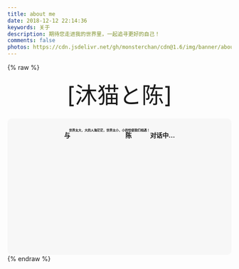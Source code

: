 ```yaml
---
title: about me
date: 2018-12-12 22:14:36
keywords: 关于
description: 期待您走进我的世界里，一起追寻更好的自己！
comments: false
photos: https://cdn.jsdelivr.net/gh/monsterchan/cdn@1.6/img/banner/about.jpg
---
```

{% raw %}
<div class="moe-mashiro" style="text-align:center; font-size: 50px; margin-bottom: 20px;">[沐猫と陈]</div>
<div id="hello-mashiro" class="popcontainer" style="min-height: 300px; padding: 2px 6px 4px; background-color: rgba(242, 242, 242, 0.5); border-radius: 10px;">
  <center>
  <p>
  </p>
  <h4>
  与<ruby>
  陈<rp>
  （</rp>
  <rt>
  世界太大，大的人海茫茫，世界太小，小的恰使我们相遇！</rt>
  <rp>
  ）</rp>
  </ruby>
  对话中...</h4>
  <p>
  </p>
  </center>
  <bot-ui></botui>
</div>
<script src="https://cdn.jsdelivr.net/vue/latest/vue.min.js"></script>
<script src="https://unpkg.com/botui/build/botui.min.js"></script>
<script>
function bot_ui_ini() {
    var botui = new BotUI("hello-mashiro");
    botui.message.add({
        delay: 800,
        content: "Hi, Welcome you come into my life!👋"
    }).then(function () {
        botui.message.add({
            delay: 1100,
            content: "我是 陈"
        }).then(function () {
            botui.message.add({
                delay: 1100,
                content: "一个萌萌的蓝孩子~"
            }).then(function () {
                botui.action.button({
                    delay: 1600,
                    action: [{
                        text: "然后呢？ 😃",
                        value: "sure"
                    }, {
                        text: "少废话！ 🙄",
                        value: "skip"
                    }]
                }).then(function (a) {
                    "sure" == a.value && sure();
                    "skip" == a.value && end()
                })
            })
        })
    });
    var sure = function () {
            botui.message.add({
                delay: 600,
                content: "😘"
            }).then(function () {
                secondpart()
            })
        },
        end = function () {
            botui.message.add({
                delay: 600,
                content: "![qieman.jpg](https://i.loli.net/2020/01/11/dEGZwQtXrMykCFq.jpg)"
            })
        },
        secondpart = function () {
            botui.message.add({
                delay: 1500,
                content: "目前就读于家里蹲学"
            }).then(function () {
                botui.message.add({
                    delay: 1500,
                    content: "向往技术却技术烂…"
                }).then(function () {
                    botui.message.add({
                        delay: 1200,
                        content: "因为数据分析也需要Coder嘛"
                    }).then(function () {
                        botui.message.add({
                            delay: 1500,
                            content: "主攻 Java语言和 Python，略懂 Vue，偶尔也折腾 HTML/CSS/JavaScript"
                        }).then(function () {
                            botui.message.add({
                                delay: 1500,
                                content: "研究的方向，是数据分析（data science）以及机器学习（machine learning）和人工智能"
                            }).then(function () {
                                botui.message.add({
                                    delay: 1800,
                                    content: "喜欢画画，希望有一天能够被称为画师"
                                }).then(function () {
                                    botui.action.button({
                                        delay: 1100,
                                        action: [{
                                            text: "为什么叫陈呢？ 🤔",
                                            value: "why-name"
                                        }]
                                    }).then(function (a) {
                                        thirdpart()
                                    })
                                })
                            })
                        })
                    })
                })
            })
        },
        thirdpart = function () {
            botui.message.add({
                delay: 1E3,
                content: "陈以及站名都来自臆想，因为和主角有一样的爱好~ 如果有兴趣可以找找首页上的视频~"
            }).then(function () {
                botui.action.button({
                    delay: 1500,
                    action: [{
                        text: "为什么是沐猫呢？ 🤔",
                        value: "why-cat"
                    }]
                }).then(function (a) {
                    fourthpart()
                })
            })
        },
        fourthpart = function () {
            botui.message.add({
                delay: 1E3,
                content: "因为对GitHub有种执念… "
            }).then(function () {
                botui.message.add({
                    delay: 1100,
                    content: "而且我真的是猫控！"
                }).then(function () {
                    botui.action.button({
                        delay: 1500,
                        action: [{
                            text: "域名有什么含意吗？(ง •_•)ง",
                            value: "why-domain"
                        }]
                    }).then(function (a) {
                        fifthpart()
                    })
                })
            })
        },
        fifthpart = function () {
            botui.message.add({
                delay: 1E3,
                content: "emmmm，That is my full name!"
            }).then(function () {
                botui.message.add({
                    delay: 1600,
                    content: "那么，看看我的博客吧，别忘了留言哟！ ^_^"
                })
            })
        } 
}
bot_ui_ini()
</script>
{% endraw %}